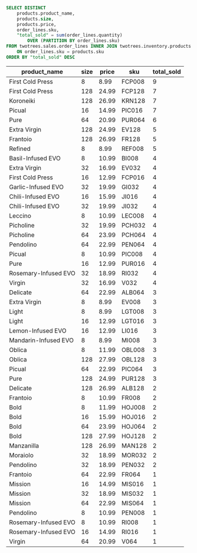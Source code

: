 ``` sql
SELECT DISTINCT
    products.product_name,
    products.size,
    products.price,
    order_lines.sku,
    "total_sold" = sum(order_lines.quantity) 
        OVER (PARTITION BY order_lines.sku)
FROM twotrees.sales.order_lines INNER JOIN twotrees.inventory.products
    ON order_lines.sku = products.sku
ORDER BY "total_sold" DESC
```

|product_name|size|price|sku|total_sold|
|---|---|---|---|---|
|First Cold Press|8|8.99|FCP008|9|
|First Cold Press|128|24.99|FCP128|7|
|Koroneiki|128|26.99|KRN128|7|
|Picual|16|14.99|PIC016|7|
|Pure|64|20.99|PUR064|6|
|Extra Virgin|128|24.99|EV128|5|
|Frantoio|128|26.99|FR128|5|
|Refined|8|8.99|REF008|5|
|Basil-Infused EVO|8|10.99|BI008|4|
|Extra Virgin|32|16.99|EV032|4|
|First Cold Press|16|12.99|FCP016|4|
|Garlic-Infused EVO|32|19.99|GI032|4|
|Chili-Infused EVO|16|15.99|JI016|4|
|Chili-Infused EVO|32|19.99|JI032|4|
|Leccino|8|10.99|LEC008|4|
|Picholine|32|19.99|PCH032|4|
|Picholine|64|23.99|PCH064|4|
|Pendolino|64|22.99|PEN064|4|
|Picual|8|10.99|PIC008|4|
|Pure|16|12.99|PUR016|4|
|Rosemary-Infused EVO|32|18.99|RI032|4|
|Virgin|32|16.99|V032|4|
|Delicate|64|22.99|ALB064|3|
|Extra Virgin|8|8.99|EV008|3|
|Light|8|8.99|LGT008|3|
|Light|16|12.99|LGT016|3|
|Lemon-Infused EVO|16|12.99|LI016|3|
|Mandarin-Infused EVO|8|8.99|MI008|3|
|Oblica|8|11.99|OBL008|3|
|Oblica|128|27.99|OBL128|3|
|Picual|64|22.99|PIC064|3|
|Pure|128|24.99|PUR128|3|
|Delicate|128|26.99|ALB128|2|
|Frantoio|8|10.99|FR008|2|
|Bold|8|11.99|HOJ008|2|
|Bold|16|15.99|HOJ016|2|
|Bold|64|23.99|HOJ064|2|
|Bold|128|27.99|HOJ128|2|
|Manzanilla|128|26.99|MAN128|2|
|Moraiolo|32|18.99|MOR032|2|
|Pendolino|32|18.99|PEN032|2|
|Frantoio|64|22.99|FR064|1|
|Mission|16|14.99|MIS016|1|
|Mission|32|18.99|MIS032|1|
|Mission|64|22.99|MIS064|1|
|Pendolino|8|10.99|PEN008|1|
|Rosemary-Infused EVO|8|10.99|RI008|1|
|Rosemary-Infused EVO|16|14.99|RI016|1|
|Virgin|64|20.99|V064|1|
